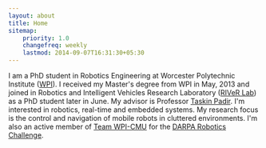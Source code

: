 ```yaml
---
layout: about
title: Home
sitemap:
    priority: 1.0
    changefreq: weekly
    lastmod: 2014-09-07T16:31:30+05:30
---
```


I am a PhD student in Robotics Engineering at Worcester Polytechnic Institute ([WPI](http://www.wpi.edu/)). I received my Master's degree from WPI in May, 2013 and joined in Robotics and Intelligent Vehicles Research Laboratory ([RIVeR Lab](http://robot.wpi.edu)) as a PhD student later in June. My advisor is Professor [Taskin Padir](http://tpadir.weebly.com/). I'm interested in robotics, real-time and embedded systems. My research focus is the control and navigation of mobile robots in cluttered environments. I'm also an active member of [Team WPI-CMU](http://robot.wpi.edu/drc/) for the [DARPA Robotics Challenge](http://www.theroboticschallenge.org/). 

